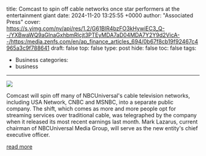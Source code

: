 title: Comcast to spin off cable networks once star performers at the entertainment giant
date: 2024-11-20 13:25:55 +0000
author: "Associated Press"
cover: https://s.yimg.com/ny/api/res/1.2/G61BlR4bzFO3kHywiEC3_Q--/YXBwaWQ9aGlnaGxhbmRlcjt3PTEyMDA7aD04MDA7Y2Y9d2VicA--/https:/media.zenfs.com/en/ap_finance_articles_694/0b67f8cb19f92467c4965a3c9f788641
draft: false
top: false
type: post
hide: false
toc: false
tags:
  - Business
categories:
  - business
---

![](https://s.yimg.com/ny/api/res/1.2/G61BlR4bzFO3kHywiEC3_Q--/YXBwaWQ9aGlnaGxhbmRlcjt3PTEyMDA7aD04MDA7Y2Y9d2VicA--/https:/media.zenfs.com/en/ap_finance_articles_694/0b67f8cb19f92467c4965a3c9f788641)

Comcast will spin off many of NBCUniversal's cable television networks, including USA Network, CNBC and MSNBC, into a separate public company. The shift, which comes as more and more people opt for streaming services over traditional cable, was telegraphed by the company when it released its most recent earnings last month. Mark Lazarus, current chairman of NBCUniversal Media Group, will serve as the new entity's chief executive officer.

[read more](https://finance.yahoo.com/news/comcast-spin-off-cable-networks-132555844.html)
